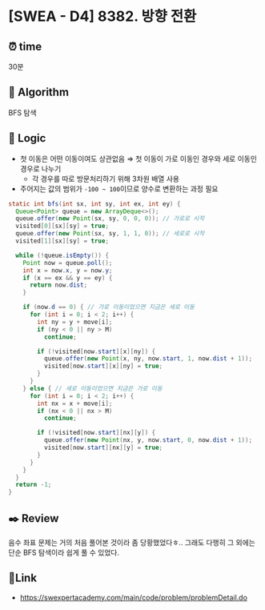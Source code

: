 # [SWEA - D4] 8382. 방향 전환
 
## ⏰  **time**
30분

## :pushpin: **Algorithm**
BFS 탐색

## :round_pushpin: **Logic**
- 첫 이동은 어떤 이동이여도 상관없음 ⇒ 첫 이동이 가로 이동인 경우와 세로 이동인 경우로 나누기
  - 각 경우를 따로 방문처리하기 위해 3차원 배열 사용
- 주어지는 값의 범위가 `-100 ~ 100`이므로 양수로 변환하는 과정 필요
```java
static int bfs(int sx, int sy, int ex, int ey) {
  Queue<Point> queue = new ArrayDeque<>();
  queue.offer(new Point(sx, sy, 0, 0, 0)); // 가로로 시작
  visited[0][sx][sy] = true;
  queue.offer(new Point(sx, sy, 1, 1, 0)); // 세로로 시작
  visited[1][sx][sy] = true;

  while (!queue.isEmpty()) {
    Point now = queue.poll();
    int x = now.x, y = now.y;
    if (x == ex && y == ey) {
      return now.dist;
    }

    if (now.d == 0) { // 가로 이동이었으면 지금은 세로 이동
      for (int i = 0; i < 2; i++) {
        int ny = y + move[i];
        if (ny < 0 || ny > M)
          continue;

        if (!visited[now.start][x][ny]) {
          queue.offer(new Point(x, ny, now.start, 1, now.dist + 1));
          visited[now.start][x][ny] = true;
        }
      }
    } else { // 세로 이동이었으면 지금은 가로 이동
      for (int i = 0; i < 2; i++) {
        int nx = x + move[i];
        if (nx < 0 || nx > M)
          continue;

        if (!visited[now.start][nx][y]) {
          queue.offer(new Point(nx, y, now.start, 0, now.dist + 1));
          visited[now.start][nx][y] = true;
        }
      }
    }
  }
  return -1;
}
```

## :black_nib: **Review**
음수 좌표 문제는 거의 처음 풀어본 것이라 좀 당황했었다ㅎ.. 그래도 다행히 그 외에는 단순 BFS 탐색이라 쉽게 풀 수 있었다.

## 📡**Link**
- https://swexpertacademy.com/main/code/problem/problemDetail.do
